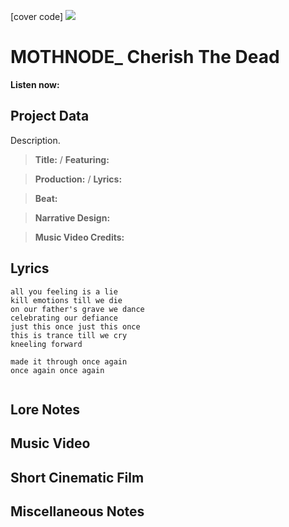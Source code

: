 [cover code] ![](57175019_319474918741616_8502199518755923887_n.jpg)

# MOTHNODE_ Cherish The Dead

**Listen now:** 

## Project Data

Description.

> **Title:**  / **Featuring:** 

> **Production:**  / **Lyrics:** 

> **Beat:**

> **Narrative Design:**

> **Music Video Credits:**


## Lyrics

```
all you feeling is a lie
kill emotions till we die
on our father's grave we dance
celebrating our defiance
just this once just this once
this is trance till we cry
kneeling forward

made it through once again
once again once again


```

## Lore Notes

## Music Video

## Short Cinematic Film

## Miscellaneous Notes
